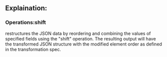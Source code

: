 ## Explaination:
### Operations:shift
restructures the JSON data by reordering and combining the values of specified fields using the "shift" operation. The resulting output will have the transformed JSON structure with the modified element order as defined in the transformation spec.